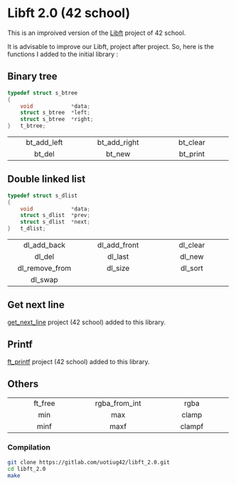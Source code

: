 # Libft 2.0 (42 school)

This is an improived version of the [Libft](https://gitlab.com/uotiug42/libft/) project of 42 school.

It is advisable to improve our Libft, project after project. So, here is the functions I added to the initial library :

## Binary tree

```c
typedef struct s_btree
{
	void			*data;
	struct s_btree	*left;
	struct s_btree	*right;
}	t_btree;
```

<table style="text-align:center;">
    <tr><td width="150">bt_add_left</td><td width="150">bt_add_right</td><td width="150">bt_clear</td></tr>
    <tr><td>bt_del</td><td>bt_new</td><td>bt_print</td></tr>
</table>

## Double linked list

```c
typedef struct s_dlist
{
	void			*data;
	struct s_dlist	*prev;
	struct s_dlist	*next;
}	t_dlist;
```

<table style="text-align:center;">
    <tr><td width="150">dl_add_back</td><td width="150">dl_add_front</td><td width="150">dl_clear</td></tr>
    <tr><td>dl_del</td><td>dl_last</td><td>dl_new</td></tr>
    <tr><td>dl_remove_from</td><td>dl_size</td><td>dl_sort</td></tr>
    <tr><td>dl_swap</td><td></td><td></td></tr>
</table>

## Get next line

[get_next_line](https://gitlab.com/uotiug42/get_next_line) project (42 school) added to this library.

## Printf

[ft_printf](https://gitlab.com/uotiug42/ft_printf) project (42 school) added to this library.

## Others

<table style="text-align:center;">
    <tr><td width="150">ft_free</td><td width="150">rgba_from_int</td><td width="150">rgba</td></tr>
    <tr><td>min</td><td>max</td><td>clamp</td></tr>
    <tr><td>minf</td><td>maxf</td><td>clampf</td></tr>
</table>

### Compilation
```bash
git clone https://gitlab.com/uotiug42/libft_2.0.git
cd libft_2.0
make
```